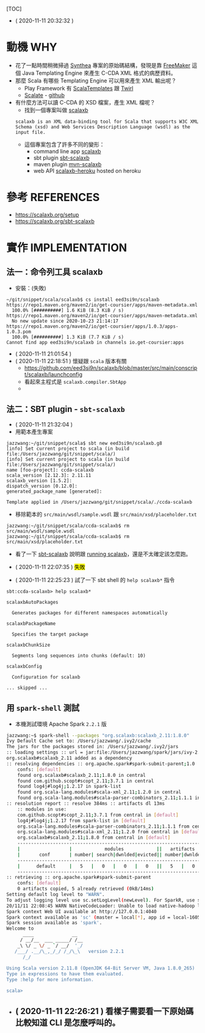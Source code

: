[TOC]

- ( 2020-11-11 20:32:32 )

# 動機 WHY

- 花了一點時間稍微掃過 [Synthea](https://github.com/synthetichealth/synthea) 專案的原始碼結構，發現是靠 [FreeMaker](https://freemarker.apache.org/) 這個 Java Templating Engine 來產生 C-CDA XML 格式的病歷資料。
- 那麼 Scala 有哪些 Templating Engine 可以用來產生 XML 輸出呢？
    - Play Framework 有 [ScalaTemplates](https://www.playframework.com/documentation/2.8.x/ScalaTemplates) 跟 [Twirl](https://github.com/playframework/twirl)
    - [Scalate](https://scalate.github.io/scalate/) - [github](https://github.com/scalate/scalate)
- 有什麼方法可以讀 C-CDA 的 XSD 檔案，產生 XML 檔呢？
    - 找到一個專案叫做 [scalaxb](https://scalaxb.org/)
    ```
    scalaxb is an XML data-binding tool for Scala that supports W3C XML Schema (xsd) and Web Services Description Language (wsdl) as the input file.
    ```
    - 這個專案包含了許多不同的變形：
        - command line app [scalaxb](https://scalaxb.org/setup)
        - sbt plugin [sbt-scalaxb](http://scalaxb.org/sbt-scalaxb)
        - maven plugin [mvn-scalaxb](http://scalaxb.org/mvn-scalaxb)
        - web API [scalaxb-heroku](http://scalaxb.org/online) hosted on heroku

# 參考 REFERENCES

- https://scalaxb.org/setup
- https://scalaxb.org/sbt-scalaxb

# 實作 IMPLEMENTATION

## 法一：命令列工具 scalaxb

- 安裝：(失敗)
```
~/git/snippet/scala/scalaxb$ cs install eed3si9n/scalaxb
https://repo1.maven.org/maven2/io/get-coursier/apps/maven-metadata.xml
  100.0% [##########] 1.6 KiB (8.3 KiB / s)
https://repo1.maven.org/maven2/io/get-coursier/apps/maven-metadata.xml
  No new update since 2020-10-23 21:14:17
https://repo1.maven.org/maven2/io/get-coursier/apps/1.0.3/apps-1.0.3.pom
  100.0% [##########] 1.3 KiB (7.7 KiB / s)
Cannot find app eed3si9n/scalaxb in channels io.get-coursier:apps
```
- ( 2020-11-11 21:01:54 )
- ( 2020-11-11 22:18:51 ) 懷疑跟 `scala` 版本有關
	- https://github.com/eed3si9n/scalaxb/blob/master/src/main/conscript/scalaxb/launchconfig
	- 看起來主程式是 `scalaxb.compiler.SbtApp`
	- 

## 法二：SBT plugin - `sbt-scalaxb`

- ( 2020-11-11 21:32:04 )
- 用範本產生專案
```
jazzwang:~/git/snippet/scala$ sbt new eed3si9n/scalaxb.g8
[info] Set current project to scala (in build file:/Users/jazzwang/git/snippet/scala/)
[info] Set current project to scala (in build file:/Users/jazzwang/git/snippet/scala/)
name [foo-project]: ccda-scalaxb    
scala_version [2.12.3]: 2.11.11
scalaxb_version [1.5.2]: 
dispatch_version [0.12.0]: 
generated_package_name [generated]: 

Template applied in /Users/jazzwang/git/snippet/scala/./ccda-scalaxb
```
- 移除範本的 `src/main/wsdl/sample.wsdl` 跟 `src/main/xsd/placeholder.txt`
```
jazzwang:~/git/snippet/scala/ccda-scalaxb$ rm src/main/wsdl/sample.wsdl 
jazzwang:~/git/snippet/scala/ccda-scalaxb$ rm src/main/xsd/placeholder.txt 
```
- 看了一下 [sbt-scalaxb](https://scalaxb.org/sbt-scalaxb) 說明跟 [running scalaxb](https://scalaxb.org/running-scalaxb)，還是不太確定該怎麼跑。

- ( 2020-11-11 22:07:35 ) <mark>失敗</mark>
- ( 2020-11-11 22:25:23 ) 試了一下 sbt shell 的 `help scalaxb*` 指令
```
sbt:ccda-scalaxb> help scalaxb*

scalaxbAutoPackages

  Generates packages for different namespaces automatically

scalaxbPackageName

  Specifies the target package

scalaxbChunkSize

  Segments long sequences into chunks (default: 10)

scalaxbConfig

  Configuration for scalaxb

... skipped ...
```

## 用 `spark-shell` 測試

- 本機測試環境 Apache Spark `2.2.1` 版
```bash
jazzwang:~$ spark-shell --packages "org.scalaxb:scalaxb_2.11:1.8.0"
Ivy Default Cache set to: /Users/jazzwang/.ivy2/cache
The jars for the packages stored in: /Users/jazzwang/.ivy2/jars
:: loading settings :: url = jar:file:/Users/jazzwang/spark/jars/ivy-2.4.0.jar!/org/apache/ivy/core/settings/ivysettings.xml
org.scalaxb#scalaxb_2.11 added as a dependency
:: resolving dependencies :: org.apache.spark#spark-submit-parent;1.0
	confs: [default]
	found org.scalaxb#scalaxb_2.11;1.8.0 in central
	found com.github.scopt#scopt_2.11;3.7.1 in central
	found log4j#log4j;1.2.17 in spark-list
	found org.scala-lang.modules#scala-xml_2.11;1.2.0 in central
	found org.scala-lang.modules#scala-parser-combinators_2.11;1.1.1 in central
:: resolution report :: resolve 384ms :: artifacts dl 13ms
	:: modules in use:
	com.github.scopt#scopt_2.11;3.7.1 from central in [default]
	log4j#log4j;1.2.17 from spark-list in [default]
	org.scala-lang.modules#scala-parser-combinators_2.11;1.1.1 from central in [default]
	org.scala-lang.modules#scala-xml_2.11;1.2.0 from central in [default]
	org.scalaxb#scalaxb_2.11;1.8.0 from central in [default]
	---------------------------------------------------------------------
	|                  |            modules            ||   artifacts   |
	|       conf       | number| search|dwnlded|evicted|| number|dwnlded|
	---------------------------------------------------------------------
	|      default     |   5   |   0   |   0   |   0   ||   5   |   0   |
	---------------------------------------------------------------------
:: retrieving :: org.apache.spark#spark-submit-parent
	confs: [default]
	0 artifacts copied, 5 already retrieved (0kB/14ms)
Setting default log level to "WARN".
To adjust logging level use sc.setLogLevel(newLevel). For SparkR, use setLogLevel(newLevel).
20/11/11 22:08:45 WARN NativeCodeLoader: Unable to load native-hadoop library for your platform... using builtin-java classes where applicable
Spark context Web UI available at http://127.0.0.1:4040
Spark context available as 'sc' (master = local[*], app id = local-1605103726836).
Spark session available as 'spark'.
Welcome to
      ____              __
     / __/__  ___ _____/ /__
    _\ \/ _ \/ _ `/ __/  '_/
   /___/ .__/\_,_/_/ /_/\_\   version 2.2.1
      /_/
         
Using Scala version 2.11.8 (OpenJDK 64-Bit Server VM, Java 1.8.0_265)
Type in expressions to have them evaluated.
Type :help for more information.

scala> 
```
- ( 2020-11-11 22:26:21 ) 看樣子需要看一下原始碼比較知道 CLI 是怎麼呼叫的。
	- 